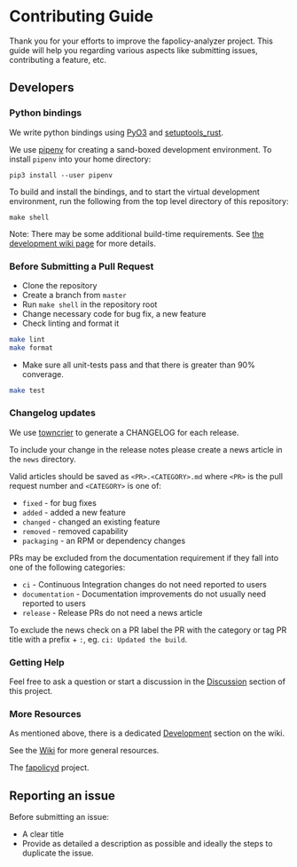 # Contributing Guide

Thank you for your efforts to improve the fapolicy-analyzer project. This guide
will help you regarding various aspects like submitting issues, contributing a
feature, etc.

## Developers

### Python bindings

We write python bindings using [PyO3](https://github.com/PyO3/pyo3) and [setuptools_rust](https://setuptools-rust.readthedocs.io/en/latest/).

We use [pipenv](https://pipenv.pypa.io/en/latest/) for creating a sand-boxed development environment.  To install `pipenv` into your home directory:

```{shell}
pip3 install --user pipenv
```

To build and install the bindings, and to start the virtual development environment, run the following from the top level directory of this repository:

```{shell}
make shell
```

Note: There may be some additional build-time requirements.  See [the development wiki page](https://github.com/ctc-oss/fapolicy-analyzer/wiki/Development) for more details.

### Before Submitting a Pull Request

-   Clone the repository
-   Create a branch from `master`
-   Run `make shell` in the repository root
-   Change necessary code for bug fix, a new feature
-   Check linting and format it

```bash
make lint
make format
```

-   Make sure all  unit-tests pass and that there is greater than 90% converage.

```bash
make test
```

### Changelog updates

We use [towncrier](https://towncrier.readthedocs.io/en/stable/index.html) to generate a CHANGELOG for each release.

To include your change in the release notes please create a news article in the `news` directory.

Valid articles should be saved as `<PR>.<CATEGORY>.md` where `<PR>` is the pull request number and `<CATEGORY>` is one of:

- `fixed` - for bug fixes
- `added` - added a new feature
- `changed` - changed an existing feature
- `removed` - removed capability
- `packaging` - an RPM or dependency changes

PRs may be excluded from the documentation requirement if they fall into one of the following categories:

- `ci` - Continuous Integration changes do not need reported to users
- `documentation` - Documentation improvements do not usually need reported to users
- `release` - Release PRs do not need a news article

To exclude the news check on a PR label the PR with the category or tag PR title with a prefix + `:`, eg. `ci: Updated the build`.

### Getting Help
Feel free to ask a question or start a discussion in the [Discussion](https://github.com/ctc-oss/fapolicy-analyzer/discussions) section of this project.

### More Resources

As mentioned above, there is a dedicated [Development](https://github.com/ctc-oss/fapolicy-analyzer/wiki/Development) section on the wiki.

See the [Wiki](https://github.com/ctc-oss/fapolicy-analyzer/wiki) for more general resources.

The [fapolicyd](https://github.com/linux-application-whitelisting/fapolicyd) project.

## Reporting an issue

Before submitting an issue:

-   A clear title
-   Provide as detailed a description as possible and ideally the steps to
    duplicate the issue.
